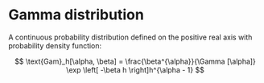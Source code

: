 # Gamma distribution

A continuous probability distribution defined on the positive real axis with
probability density function:

$$
\text{Gam}_h[\alpha, \beta] = \frac{\beta^{\alpha}}{\Gamma [\alpha]}
\exp \left[ -\beta h \right]h^{\alpha - 1}
$$

